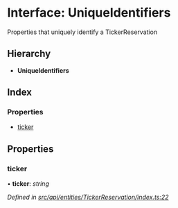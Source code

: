 # Interface: UniqueIdentifiers

Properties that uniquely identify a TickerReservation

## Hierarchy

* **UniqueIdentifiers**

## Index

### Properties

* [ticker](api_entities_tickerreservation.uniqueidentifiers.md#ticker)

## Properties

###  ticker

• **ticker**: *string*

*Defined in [src/api/entities/TickerReservation/index.ts:22](https://github.com/PolymathNetwork/polymesh-sdk/blob/6d34df1/src/api/entities/TickerReservation/index.ts#L22)*
